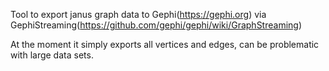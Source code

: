 Tool to export janus graph data to Gephi(https://gephi.org) via GephiStreaming(https://github.com/gephi/gephi/wiki/GraphStreaming)

At the moment it simply exports all vertices and edges, can be problematic with large data sets.
